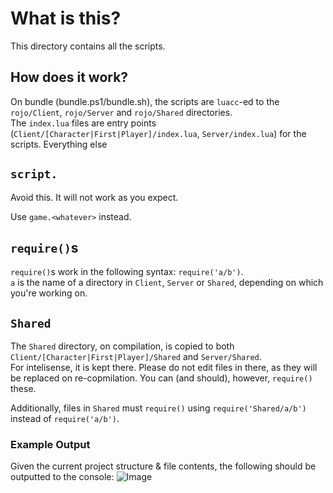 # What is this?

This directory contains all the scripts.

## How does it work?

On bundle (bundle.ps1/bundle.sh), the scripts are `luacc`-ed to the `rojo/Client`, `rojo/Server` and `rojo/Shared` directories.<br/>
The `index.lua` files are entry points (`Client/[Character|First|Player]/index.lua`, `Server/index.lua`) for the scripts. Everything else

## `script.`

Avoid this. It will not work as you expect.

Use `game.<whatever>` instead.

## `require()`s

`require()`s work in the following syntax: `require('a/b')`.<br/>
`a` is the name of a directory in `Client`, `Server` or `Shared`, depending on which you're working on.

## `Shared`

The `Shared` directory, on compilation, is copied to both `Client/[Character|First|Player]/Shared` and `Server/Shared`.<br/>
For intelisense, it is kept there. Please do not edit files in there, as they will be replaced on re-copmilation. You can (and should), however, `require()` these.

Additionally, files in `Shared` must `require()` using `require('Shared/a/b')` instead of `require('a/b')`.

### Example Output

Given the current project structure & file contents, the following should be outputted to the console:
![Image](../ghassets/RobloxStudioBeta-16-04-2022_12-59-33.png)
